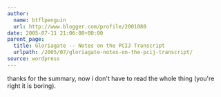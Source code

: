 ```yaml
---
author:
  name: btflpenguin
  url: http://www.blogger.com/profile/2001080
date: 2005-07-11 21:06:00+00:00
parent_page:
  title: Gloriagate -- Notes on the PCIJ Transcript
  urlpath: /2005/07/gloriagate-notes-on-the-pcij-transcript/
source: wordpress
---
```


thanks for the summary, now i don't have to read the whole thing (you're right  it is boring).
